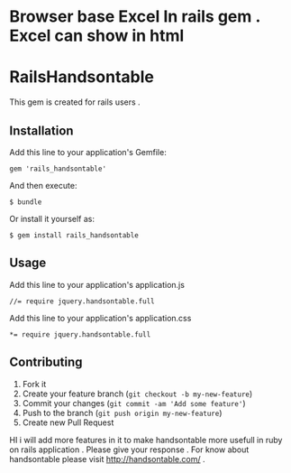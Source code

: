 # Browser base Excel In rails gem . Excel can show in html

# RailsHandsontable

This gem is created for rails users .

## Installation

Add this line to your application's Gemfile:

    gem 'rails_handsontable'

And then execute:

    $ bundle

Or install it yourself as:

    $ gem install rails_handsontable

## Usage

Add this line to your application's application.js

    //= require jquery.handsontable.full
Add this line to your application's application.css

    *= require jquery.handsontable.full

## Contributing

1. Fork it
2. Create your feature branch (`git checkout -b my-new-feature`)
3. Commit your changes (`git commit -am 'Add some feature'`)
4. Push to the branch (`git push origin my-new-feature`)
5. Create new Pull Request


HI i will add more features in it to make handsontable more usefull in ruby on rails application .
Please give your response .
For know about handsontable please visit http://handsontable.com/ .
